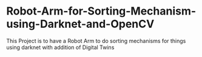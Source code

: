 # Robot-Arm-for-Sorting-Mechanism-using-Darknet-and-OpenCV
This Project is to have a Robot Arm to do sorting mechanisms for things using darknet with addition of Digital Twins
